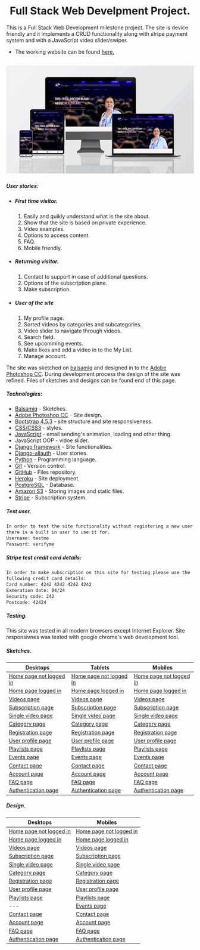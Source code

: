 <h1 align="center">Full Stack Web Develpment Project.</h1>


This is a Full Stack Web Development milestone project. The site is device friendly and it implements a CRUD functionality along with stripe payment system and with a JavaScript video slider/swiper.
- The working website can be found [here.](https://fsmp.herokuapp.com/)
<h2 align="center"><img src="media/img/general/mockup.gif" alt='Diasfero Mockup GIF'></h2>

##### User stories:
-  ##### First time visitor.
    1. Easily and quikly understand what is the site about.
    2. Show that the site is based on private experience.
    3. Video examples.
    4. Options to access content.
    5. FAQ.
    6. Mobile friendly. 

- ##### Returning visitor. 
    1. Contact to support in case of additional questions.
    2. Options of the subscription plane.
    3. Make subscription.

- ##### User of the site
    1. My profile page.
    2. Sorted videos by categories and subcategories.
    3. Video slider to navigate through videos. 
    4. Search field.
    5. See upcomming events.
    6. Make likes and add a video in to the My List.
    7. Manage account.

The site was sketched on [balsamiq](https://balsamiq.com) and designed in to the [Adobe Photoshop CC](https://www.adobe.com/products/photoshop.html). During development process the design of the site was refined.
Files of sketches and designs can be found end of this page. 

##### Technologies:
- [Balsamiq](https://balsamiq.com) - Sketches.
- [Adobe Photoshop CC](https://www.adobe.com/products/photoshop.html) - Site design.
- [Bootstrap 4.5.3](https://getbootstrap.com/docs/4.6/getting-started/introduction/) - site structure and site responsiveness.
- [CSS/CSS3](https://www.w3.org/Style/CSS/Overview.en.html) - styles.
- [JavaScript](https://www.javascript.com) - email sending's animation, loading and other thing.
- JavaScript OOP - vidoe slider.
- [Django framework](https://www.djangoproject.com) - Site functionalities.
- [Django-allauth]() - User stories.
- [Python](https://www.python.org) - Programming language.
- [Git](https://git-scm.com) - Version control.
- [GitHub](https://github.com) - Files repository.
- [Heroku](https://www.heroku.com/) - Site deployment.
- [PostgreSQL](https://www.postgresql.org) - Database.
- [Amazon S3](https://aws.amazon.com/s3/) - Storing images and static files.
- [Stripe](https://stripe.com/en-gb-se) - Subscription system.

##### Test user.
```
In order to test the site functionality without registering a new user there is a built in user to use it for.
Username: testme
Password: verifyme
```
##### Stripe test credit card details:
```
In order to make subscription on this site for testing please use the following credit card details:
Card number: 4242 4242 4242 4242 
Exmeration date: 04/24
Security code: 242 
Postcode: 42424
```

##### Testing.
This site was tested in all modern browsers except Internet Explorer.
Site responsivnes was tested with google chrome's web development tool.

##### Sketches.
Desktops | Tablets | Mobiles
-------- | -------- | -------
[Home page not logged in](https://github.com/Aleksandre19/fsmpfiles/blob/0465d659bd405065d9b955fd9ccb5c8660f5394e/Desktop/home-not-logged-in.pdf) | [Home page not logged in](https://github.com/Aleksandre19/fsmpfiles/blob/0465d659bd405065d9b955fd9ccb5c8660f5394e/Tablets/tablet-home-not-logged-in.pdf) | [Home page not logged in](https://github.com/Aleksandre19/fsmpfiles/blob/0465d659bd405065d9b955fd9ccb5c8660f5394e/mobile/mobile-home-not-logged.pdf)
[Home page logged in](https://github.com/Aleksandre19/fsmpfiles/blob/0465d659bd405065d9b955fd9ccb5c8660f5394e/Desktop/home-logged-in.pdf) | [Home page logged in](https://github.com/Aleksandre19/fsmpfiles/blob/0465d659bd405065d9b955fd9ccb5c8660f5394e/Tablets/tablet-home-logged-in.pdf) | [Home page logged in](https://github.com/Aleksandre19/fsmpfiles/blob/0465d659bd405065d9b955fd9ccb5c8660f5394e/mobile/mobile-home-logged-in.pdf)
[Videos page](https://github.com/Aleksandre19/fsmpfiles/blob/0465d659bd405065d9b955fd9ccb5c8660f5394e/Desktop/videos.pdf) | [Videos page](https://github.com/Aleksandre19/fsmpfiles/blob/0465d659bd405065d9b955fd9ccb5c8660f5394e/Tablets/tablet-videos-page.pdf) | [Videos page](https://github.com/Aleksandre19/fsmpfiles/blob/0465d659bd405065d9b955fd9ccb5c8660f5394e/mobile/mobile-videos.pdf)
[Subscription page](https://github.com/Aleksandre19/fsmpfiles/blob/0465d659bd405065d9b955fd9ccb5c8660f5394e/Desktop/subscription.pdf) | [Subscription page](https://github.com/Aleksandre19/fsmpfiles/blob/0465d659bd405065d9b955fd9ccb5c8660f5394e/Tablets/tablet-subscription.pdf) | [Subscription page](https://github.com/Aleksandre19/fsmpfiles/blob/0465d659bd405065d9b955fd9ccb5c8660f5394e/mobile/mobile-subscription.pdf)
[Single video page](https://github.com/Aleksandre19/fsmpfiles/blob/0465d659bd405065d9b955fd9ccb5c8660f5394e/Desktop/single-video.pdf) | [Single video page](https://github.com/Aleksandre19/fsmpfiles/blob/0465d659bd405065d9b955fd9ccb5c8660f5394e/Tablets/tablet-single-video.pdf) | [Single video page](https://github.com/Aleksandre19/fsmpfiles/blob/0465d659bd405065d9b955fd9ccb5c8660f5394e/mobile/mobile-single-video.pdf)
[Category page](https://github.com/Aleksandre19/fsmpfiles/blob/0465d659bd405065d9b955fd9ccb5c8660f5394e/Desktop/single-category.pdf) | [Category page](https://github.com/Aleksandre19/fsmpfiles/blob/0465d659bd405065d9b955fd9ccb5c8660f5394e/Tablets/tablet-category.pdf) | [Category page](https://github.com/Aleksandre19/fsmpfiles/blob/0465d659bd405065d9b955fd9ccb5c8660f5394e/mobile/mobile-categories.pdf)
[Registration page](https://github.com/Aleksandre19/fsmpfiles/blob/0465d659bd405065d9b955fd9ccb5c8660f5394e/Desktop/registration.pdf) | [Registration page](https://github.com/Aleksandre19/fsmpfiles/blob/0465d659bd405065d9b955fd9ccb5c8660f5394e/Tablets/tablet-registration.pdf) | [Registration page](https://github.com/Aleksandre19/fsmpfiles/blob/0465d659bd405065d9b955fd9ccb5c8660f5394e/mobile/mobile-registration.pdf)
[User profile page](https://github.com/Aleksandre19/fsmpfiles/blob/0465d659bd405065d9b955fd9ccb5c8660f5394e/Desktop/profile.pdf) | [User profile page](https://github.com/Aleksandre19/fsmpfiles/blob/0465d659bd405065d9b955fd9ccb5c8660f5394e/Tablets/tablet-profile.pdf) | [User profile page](https://github.com/Aleksandre19/fsmpfiles/blob/0465d659bd405065d9b955fd9ccb5c8660f5394e/mobile/mobile-profile.pdf)
[Playlists page](https://github.com/Aleksandre19/fsmpfiles/blob/0465d659bd405065d9b955fd9ccb5c8660f5394e/Desktop/playlists.pdf) | [Playlists page](https://github.com/Aleksandre19/fsmpfiles/blob/0465d659bd405065d9b955fd9ccb5c8660f5394e/Tablets/tablet-playlists.pdf) | [Playlists page](https://github.com/Aleksandre19/fsmpfiles/blob/0465d659bd405065d9b955fd9ccb5c8660f5394e/mobile/mobile-playlists.pdf)
[Events page](https://github.com/Aleksandre19/fsmpfiles/blob/0465d659bd405065d9b955fd9ccb5c8660f5394e/Desktop/events.pdf) | [Events page](https://github.com/Aleksandre19/fsmpfiles/blob/0465d659bd405065d9b955fd9ccb5c8660f5394e/Tablets/tablet-profile-event.pdf) | [Events page](https://github.com/Aleksandre19/fsmpfiles/blob/0465d659bd405065d9b955fd9ccb5c8660f5394e/mobile/mobile-profile-events.pdf)
[Contact page](https://github.com/Aleksandre19/fsmpfiles/blob/0465d659bd405065d9b955fd9ccb5c8660f5394e/Desktop/contact.pdf) | [Contact page](https://github.com/Aleksandre19/fsmpfiles/blob/0465d659bd405065d9b955fd9ccb5c8660f5394e/Tablets/tablet-contact.pdf) | [Contact page](https://github.com/Aleksandre19/fsmpfiles/blob/0465d659bd405065d9b955fd9ccb5c8660f5394e/mobile/mobile-contact.pdf)
[Account page](https://github.com/Aleksandre19/fsmpfiles/blob/0465d659bd405065d9b955fd9ccb5c8660f5394e/Desktop/account.pdf) | [Account page](https://github.com/Aleksandre19/fsmpfiles/blob/0465d659bd405065d9b955fd9ccb5c8660f5394e/Tablets/tablet-account.pdf) | [Account page](https://github.com/Aleksandre19/fsmpfiles/blob/f3d81024785ccd8e829bafd2d23fa0f9d76180f7/mobile/mobile-sccount.pdf)
[FAQ page](https://github.com/Aleksandre19/fsmpfiles/blob/0465d659bd405065d9b955fd9ccb5c8660f5394e/Desktop/FAQ.pdf) | [FAQ page](https://github.com/Aleksandre19/fsmpfiles/blob/0465d659bd405065d9b955fd9ccb5c8660f5394e/Tablets/tablet-faq.pdf) | [FAQ page](https://github.com/Aleksandre19/fsmpfiles/blob/f3d81024785ccd8e829bafd2d23fa0f9d76180f7/mobile/mobile-faq.pdf)
[Authentication page](https://github.com/Aleksandre19/fsmpfiles/blob/0465d659bd405065d9b955fd9ccb5c8660f5394e/Desktop/Authentication.pdf) | [Authentication page](https://github.com/Aleksandre19/fsmpfiles/blob/0465d659bd405065d9b955fd9ccb5c8660f5394e/Tablets/tablet-authentication.pdf) | [Authentication page](https://github.com/Aleksandre19/fsmpfiles/blob/f3d81024785ccd8e829bafd2d23fa0f9d76180f7/mobile/mobile-authentication.pdf)

##### Design.
Desktops | Mobiles
-------- | --------
[Home page not logged in](https://github.com/Aleksandre19/fsmpfiles/blob/92c67c17e2cdfe0d9ad4d5541f649fb11b0f29b0/design/desktop/home-not-logged-in.png) | [Home page not logged in](https://github.com/Aleksandre19/fsmpfiles/blob/92c67c17e2cdfe0d9ad4d5541f649fb11b0f29b0/design/mobile/home-not-logged-in.png)
[Home page logged in](https://github.com/Aleksandre19/fsmpfiles/blob/92c67c17e2cdfe0d9ad4d5541f649fb11b0f29b0/design/desktop/home-not-logged-in.png) | [Home page logged in](https://github.com/Aleksandre19/fsmpfiles/blob/92c67c17e2cdfe0d9ad4d5541f649fb11b0f29b0/design/mobile/home-logged-in.png)
[Videos page](https://github.com/Aleksandre19/fsmpfiles/blob/92c67c17e2cdfe0d9ad4d5541f649fb11b0f29b0/design/desktop/videos.png) | [Videos page](https://github.com/Aleksandre19/fsmpfiles/blob/92c67c17e2cdfe0d9ad4d5541f649fb11b0f29b0/design/mobile/videos.png)
[Subscription page](https://github.com/Aleksandre19/fsmpfiles/blob/92c67c17e2cdfe0d9ad4d5541f649fb11b0f29b0/design/desktop/subscription.png) | [Subscription page](https://github.com/Aleksandre19/fsmpfiles/blob/92c67c17e2cdfe0d9ad4d5541f649fb11b0f29b0/design/mobile/subscription.png)
[Single video page](https://github.com/Aleksandre19/fsmpfiles/blob/92c67c17e2cdfe0d9ad4d5541f649fb11b0f29b0/design/desktop/single_video.png) | [Single video page](https://github.com/Aleksandre19/fsmpfiles/blob/92c67c17e2cdfe0d9ad4d5541f649fb11b0f29b0/design/mobile/single-video.png)
[Category page](https://github.com/Aleksandre19/fsmpfiles/blob/92c67c17e2cdfe0d9ad4d5541f649fb11b0f29b0/design/desktop/category.png) | [Category page](https://github.com/Aleksandre19/fsmpfiles/blob/92c67c17e2cdfe0d9ad4d5541f649fb11b0f29b0/design/mobile/category.png)
[Registration page](https://github.com/Aleksandre19/fsmpfiles/blob/92c67c17e2cdfe0d9ad4d5541f649fb11b0f29b0/design/desktop/registration.png) | [Registration page](https://github.com/Aleksandre19/fsmpfiles/blob/92c67c17e2cdfe0d9ad4d5541f649fb11b0f29b0/design/mobile/registration.png)
[User profile page](https://github.com/Aleksandre19/fsmpfiles/blob/92c67c17e2cdfe0d9ad4d5541f649fb11b0f29b0/design/desktop/profile.png) | [User profile page](https://github.com/Aleksandre19/fsmpfiles/blob/3fe6ca7ec642b14eb791bb0206b5ff19cd8fe3e9/design/mobile/profile.png)
[Playlists page](https://github.com/Aleksandre19/fsmpfiles/blob/92c67c17e2cdfe0d9ad4d5541f649fb11b0f29b0/design/desktop/playlist.png) | [Playlists page](https://github.com/Aleksandre19/fsmpfiles/blob/92c67c17e2cdfe0d9ad4d5541f649fb11b0f29b0/design/mobile/profile.png)
--- | [Events page](https://github.com/Aleksandre19/fsmpfiles/blob/92c67c17e2cdfe0d9ad4d5541f649fb11b0f29b0/design/mobile/profile-events.png)
[Contact page](https://github.com/Aleksandre19/fsmpfiles/blob/92c67c17e2cdfe0d9ad4d5541f649fb11b0f29b0/design/desktop/contact.png) | [Contact page](https://github.com/Aleksandre19/fsmpfiles/blob/92c67c17e2cdfe0d9ad4d5541f649fb11b0f29b0/design/mobile/contact.png)
[Account page](https://github.com/Aleksandre19/fsmpfiles/blob/92c67c17e2cdfe0d9ad4d5541f649fb11b0f29b0/design/desktop/account.png) | [Account page](https://github.com/Aleksandre19/fsmpfiles/blob/3fe6ca7ec642b14eb791bb0206b5ff19cd8fe3e9/design/mobile/account.png)
[FAQ page](https://github.com/Aleksandre19/fsmpfiles/blob/92c67c17e2cdfe0d9ad4d5541f649fb11b0f29b0/design/desktop/faq.png) | [FAQ page](https://github.com/Aleksandre19/fsmpfiles/blob/92c67c17e2cdfe0d9ad4d5541f649fb11b0f29b0/design/mobile/faq.png)
[Authentication page](https://github.com/Aleksandre19/fsmpfiles/blob/92c67c17e2cdfe0d9ad4d5541f649fb11b0f29b0/design/desktop/authentication.png) | [Authentication page](https://github.com/Aleksandre19/fsmpfiles/blob/92c67c17e2cdfe0d9ad4d5541f649fb11b0f29b0/design/mobile/authentication.png)
